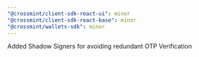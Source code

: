 ```yaml
---
"@crossmint/client-sdk-react-ui": minor
"@crossmint/client-sdk-react-base": minor
"@crossmint/wallets-sdk": minor
---
```


Added Shadow Signers for avoiding redundant OTP Verification
